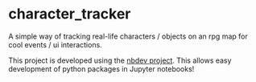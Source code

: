 # character_tracker

A simple way of tracking real-life characters / objects on an 
rpg map for cool events / ui interactions.

This project is developed using the [nbdev project](https://github.com/fastai/nbdev).
This allows easy development of python packages in Jupyter notebooks!